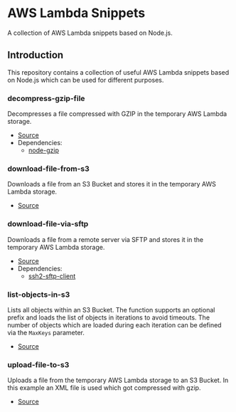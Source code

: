 # AWS Lambda Snippets
A collection of AWS Lambda snippets based on Node.js.

## Introduction
This repository contains a collection of useful AWS Lambda snippets based on Node.js which can be used for different purposes.

### decompress-gzip-file
Decompresses a file compressed with GZIP in the temporary AWS Lambda storage.

- [Source](https://github.com/Asgaros/aws-lambda-snippets/blob/main/decompress-gzip-file/index.mjs)
- Dependencies:
  - [node-gzip](https://www.npmjs.com/package/node-gzip)

### download-file-from-s3
Downloads a file from an S3 Bucket and stores it in the temporary AWS Lambda storage.

- [Source](https://github.com/Asgaros/aws-lambda-snippets/blob/main/download-file-from-s3/index.mjs)

### download-file-via-sftp
Downloads a file from a remote server via SFTP and stores it in the temporary AWS Lambda storage.

- [Source](https://github.com/Asgaros/aws-lambda-snippets/blob/main/download-file-via-sftp/index.mjs)
- Dependencies:
  - [ssh2-sftp-client](https://www.npmjs.com/package/ssh2-sftp-client)

### list-objects-in-s3
Lists all objects within an S3 Bucket. The function supports an optional prefix and loads the list of objects in iterations to avoid timeouts. The number of objects which are loaded during each iteration can be defined via the ```MaxKeys``` parameter.

- [Source](https://github.com/Asgaros/aws-lambda-snippets/blob/main/list-objects-in-s3/index.mjs)

### upload-file-to-s3
Uploads a file from the temporary AWS Lambda storage to an S3 Bucket. In this example an XML file is used which got compressed with gzip.

- [Source](https://github.com/Asgaros/aws-lambda-snippets/blob/main/upload-file-to-s3/index.mjs)
